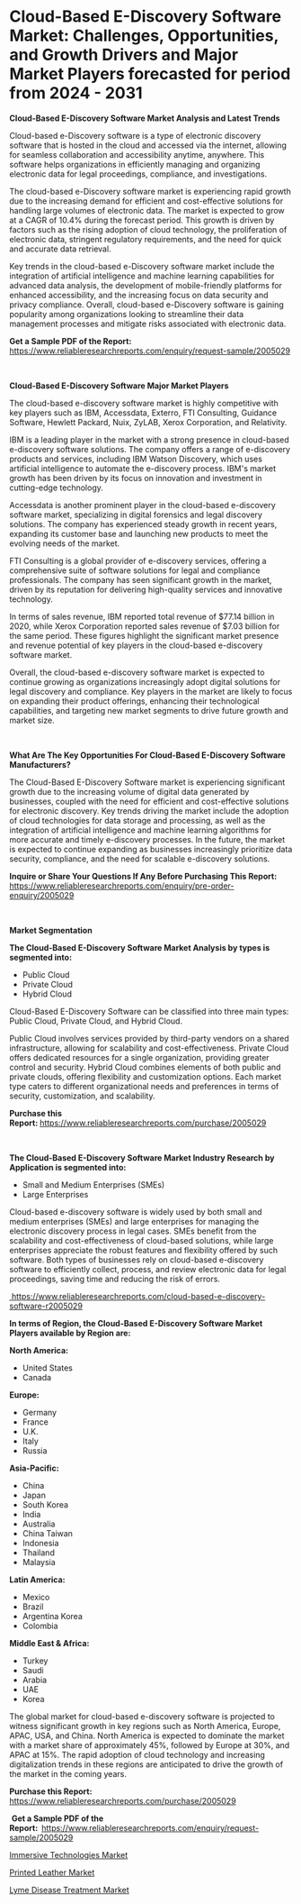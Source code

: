 <p><h1>Cloud-Based E-Discovery Software Market: Challenges, Opportunities, and Growth Drivers and Major Market Players forecasted for period from 2024 - 2031</h1></p><p><strong>Cloud-Based E-Discovery Software Market Analysis and Latest Trends</strong></p>
<p><p>Cloud-based e-Discovery software is a type of electronic discovery software that is hosted in the cloud and accessed via the internet, allowing for seamless collaboration and accessibility anytime, anywhere. This software helps organizations in efficiently managing and organizing electronic data for legal proceedings, compliance, and investigations.</p><p>The cloud-based e-Discovery software market is experiencing rapid growth due to the increasing demand for efficient and cost-effective solutions for handling large volumes of electronic data. The market is expected to grow at a CAGR of 10.4% during the forecast period. This growth is driven by factors such as the rising adoption of cloud technology, the proliferation of electronic data, stringent regulatory requirements, and the need for quick and accurate data retrieval.</p><p>Key trends in the cloud-based e-Discovery software market include the integration of artificial intelligence and machine learning capabilities for advanced data analysis, the development of mobile-friendly platforms for enhanced accessibility, and the increasing focus on data security and privacy compliance. Overall, cloud-based e-Discovery software is gaining popularity among organizations looking to streamline their data management processes and mitigate risks associated with electronic data.</p></p>
<p><strong>Get a Sample PDF of the Report:&nbsp;</strong> <a href="https://www.reliableresearchreports.com/enquiry/request-sample/2005029">https://www.reliableresearchreports.com/enquiry/request-sample/2005029</a></p>
<p>&nbsp;</p>
<p><strong>Cloud-Based E-Discovery Software Major Market Players</strong></p>
<p><p>The cloud-based e-discovery software market is highly competitive with key players such as IBM, Accessdata, Exterro, FTI Consulting, Guidance Software, Hewlett Packard, Nuix, ZyLAB, Xerox Corporation, and Relativity. </p><p>IBM is a leading player in the market with a strong presence in cloud-based e-discovery software solutions. The company offers a range of e-discovery products and services, including IBM Watson Discovery, which uses artificial intelligence to automate the e-discovery process. IBM's market growth has been driven by its focus on innovation and investment in cutting-edge technology.</p><p>Accessdata is another prominent player in the cloud-based e-discovery software market, specializing in digital forensics and legal discovery solutions. The company has experienced steady growth in recent years, expanding its customer base and launching new products to meet the evolving needs of the market.</p><p>FTI Consulting is a global provider of e-discovery services, offering a comprehensive suite of software solutions for legal and compliance professionals. The company has seen significant growth in the market, driven by its reputation for delivering high-quality services and innovative technology.</p><p>In terms of sales revenue, IBM reported total revenue of $77.14 billion in 2020, while Xerox Corporation reported sales revenue of $7.03 billion for the same period. These figures highlight the significant market presence and revenue potential of key players in the cloud-based e-discovery software market.</p><p>Overall, the cloud-based e-discovery software market is expected to continue growing as organizations increasingly adopt digital solutions for legal discovery and compliance. Key players in the market are likely to focus on expanding their product offerings, enhancing their technological capabilities, and targeting new market segments to drive future growth and market size.</p></p>
<p>&nbsp;</p>
<p><strong>What Are The Key Opportunities For Cloud-Based E-Discovery Software Manufacturers?</strong></p>
<p><p>The Cloud-Based E-Discovery Software market is experiencing significant growth due to the increasing volume of digital data generated by businesses, coupled with the need for efficient and cost-effective solutions for electronic discovery. Key trends driving the market include the adoption of cloud technologies for data storage and processing, as well as the integration of artificial intelligence and machine learning algorithms for more accurate and timely e-discovery processes. In the future, the market is expected to continue expanding as businesses increasingly prioritize data security, compliance, and the need for scalable e-discovery solutions.</p></p>
<p><strong>Inquire or Share Your Questions If Any Before Purchasing This Report:</strong> <a href="https://www.reliableresearchreports.com/enquiry/pre-order-enquiry/2005029">https://www.reliableresearchreports.com/enquiry/pre-order-enquiry/2005029</a></p>
<p>&nbsp;</p>
<p><strong>Market Segmentation</strong></p>
<p><strong>The Cloud-Based E-Discovery Software Market Analysis by types is segmented into:</strong></p>
<p><ul><li>Public Cloud</li><li>Private Cloud</li><li>Hybrid Cloud</li></ul></p>
<p><p>Cloud-Based E-Discovery Software can be classified into three main types: Public Cloud, Private Cloud, and Hybrid Cloud. </p><p>Public Cloud involves services provided by third-party vendors on a shared infrastructure, allowing for scalability and cost-effectiveness. Private Cloud offers dedicated resources for a single organization, providing greater control and security. Hybrid Cloud combines elements of both public and private clouds, offering flexibility and customization options. Each market type caters to different organizational needs and preferences in terms of security, customization, and scalability.</p></p>
<p><strong>Purchase this Report:&nbsp;</strong><a href="https://www.reliableresearchreports.com/purchase/2005029">https://www.reliableresearchreports.com/purchase/2005029</a></p>
<p>&nbsp;</p>
<p><strong>The Cloud-Based E-Discovery Software Market Industry Research by Application is segmented into:</strong></p>
<p><ul><li>Small and Medium Enterprises (SMEs)</li><li>Large Enterprises</li></ul></p>
<p><p>Cloud-based e-discovery software is widely used by both small and medium enterprises (SMEs) and large enterprises for managing the electronic discovery process in legal cases. SMEs benefit from the scalability and cost-effectiveness of cloud-based solutions, while large enterprises appreciate the robust features and flexibility offered by such software. Both types of businesses rely on cloud-based e-discovery software to efficiently collect, process, and review electronic data for legal proceedings, saving time and reducing the risk of errors.</p></p>
<p><a href="https://www.reliableresearchreports.com/cloud-based-e-discovery-software-r2005029">&nbsp;https://www.reliableresearchreports.com/cloud-based-e-discovery-software-r2005029</a></p>
<p><strong>In terms of Region, the Cloud-Based E-Discovery Software Market Players available by Region are:</strong></p>
<p>
    <p> <strong> North America: </strong>
        <ul>
            <li>United States</li>
            <li>Canada</li>
        </ul>
        </p> 
    <p> <strong> Europe: </strong>
        <ul>
            <li>Germany</li>
            <li>France</li>
            <li>U.K.</li>
            <li>Italy</li>
            <li>Russia</li>
        </ul>
        </p> 
    <p> <strong> Asia-Pacific: </strong>
        <ul>
            <li>China</li>
            <li>Japan</li>
            <li>South Korea</li>
            <li>India</li>
            <li>Australia</li>
            <li>China Taiwan</li>
            <li>Indonesia</li>
            <li>Thailand</li>
            <li>Malaysia</li>
        </ul>
        </p> 
    <p> <strong> Latin America: </strong>
        <ul>
            <li>Mexico</li>
            <li>Brazil</li>
            <li>Argentina Korea</li>
            <li>Colombia</li>
        </ul>
        </p> 
    <p> <strong> Middle East & Africa: </strong>
        <ul>
            <li>Turkey</li>
            <li>Saudi</li>
            <li>Arabia</li>
            <li>UAE</li>
            <li>Korea</li>
        </ul>
    </p>
    </p>
<p><p>The global market for cloud-based e-discovery software is projected to witness significant growth in key regions such as North America, Europe, APAC, USA, and China. North America is expected to dominate the market with a market share of approximately 45%, followed by Europe at 30%, and APAC at 15%. The rapid adoption of cloud technology and increasing digitalization trends in these regions are anticipated to drive the growth of the market in the coming years.</p></p>
<p><strong>Purchase this Report: </strong><a href="https://www.reliableresearchreports.com/purchase/2005029">https://www.reliableresearchreports.com/purchase/2005029</a></p>
<p>&nbsp;<strong>Get a Sample PDF of the Report:&nbsp;&nbsp;</strong><a href="https://www.reliableresearchreports.com/enquiry/request-sample/2005029">https://www.reliableresearchreports.com/enquiry/request-sample/2005029</a></p>
<p><strong></strong></p>
<p><p><a href="https://github.com/derrinmiltonellis35gcl/Market-Research-Report-List-3/blob/main/immersive-technologies-market.md">Immersive Technologies Market</a></p><p><a href="https://github.com/Sherrillcrooksxa8i18ucf2m/Market-Research-Report-List-3/blob/main/printed-leather-market.md">Printed Leather Market</a></p><p><a href="https://github.com/Chiragrp22/Market-Research-Report-List-5/blob/main/lyme-disease-treatment-market.md">Lyme Disease Treatment Market</a></p></p>